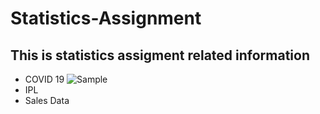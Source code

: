# Statistics-Assignment
## This is statistics assigment related information
* COVID 19 
![Sample](https://www.google.co.in/search?q=covid+19+&tbm=isch&ved=2ahUKEwi-t5KL_br0AhVxwzgGHdfrBbsQ2-cCegQIABAA&oq=covid+19+&gs_lcp=CgNpbWcQAzIHCCMQ7wMQJzIHCCMQ7wMQJzIHCAAQsQMQQzIHCAAQsQMQQzIECAAQQzIICAAQgAQQsQMyBQgAEIAEMgsIABCABBCxAxCDATIICAAQgAQQsQMyCwgAEIAEELEDEIMBUL0NWL0NYMYPaABwAHgAgAGPAYgBgAKSAQMwLjKYAQCgAQGqAQtnd3Mtd2l6LWltZ8ABAQ&sclient=img&ei=IGujYb6nLvGG4-EP19eX2As#imgrc=XYu5V8_m3xf1LM)
* IPL 
* Sales Data 
